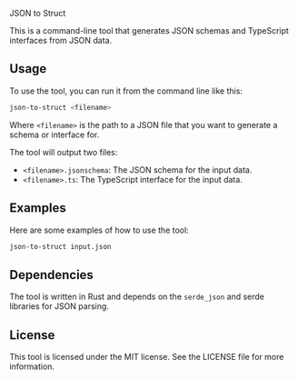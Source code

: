 JSON to Struct

This is a command-line tool that generates JSON schemas and TypeScript interfaces from JSON data.

## Usage

To use the tool, you can run it from the command line like this:

```sh
json-to-struct <filename>
```

Where `<filename>` is the path to a JSON file that you want to generate a schema or interface for.

The tool will output two files:

- `<filename>.jsonschema`: The JSON schema for the input data.
- `<filename>.ts`: The TypeScript interface for the input data.

## Examples

Here are some examples of how to use the tool:

```sh
json-to-struct input.json
```

## Dependencies

The tool is written in Rust and depends on the `serde_json` and serde libraries for JSON parsing.

## License

This tool is licensed under the MIT license. See the LICENSE file for more information.
